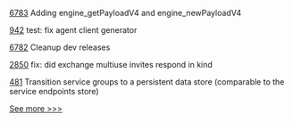 
[6783](https://github.com/hyperledger/besu/pull/6783) Adding engine_getPayloadV4 and engine_newPayloadV4

[942](https://github.com/hyperledger-labs/open-enterprise-agent/pull/942) test: fix agent client generator

[6782](https://github.com/hyperledger/besu/pull/6782) Cleanup dev releases

[2850](https://github.com/hyperledger/aries-cloudagent-python/pull/2850) fix: did exchange multiuse invites respond in kind

[481](https://github.com/hyperledger-labs/private-data-objects/pull/481) Transition service groups to a persistent data store (comparable to the service endpoints store)


[See more >>>](https://start-here.hyperledger.org/pull-requests)
